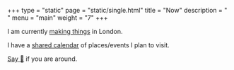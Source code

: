 +++
type = "static"
page = "static/single.html"
title = "Now"
description = " "
menu = "main"
weight = "7"
+++

I am currently [making things](../projects) in London.

I have a [shared calendar](https://calendar.google.com/calendar/embed?src=vb3ao4euc3saeoj2qambtlr5vg%40group.calendar.google.com&ctz=Europe%2FAmsterdam) of places/events I plan to visit.

[Say 👋](https://twitter.com/nikitavoloboev) if you are around.
